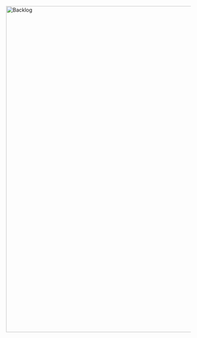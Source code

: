 <img width="1896" height="891" alt="Backlog" src="https://github.com/user-attachments/assets/cbd61e64-cab9-4fc5-a786-baf156425c96" />
